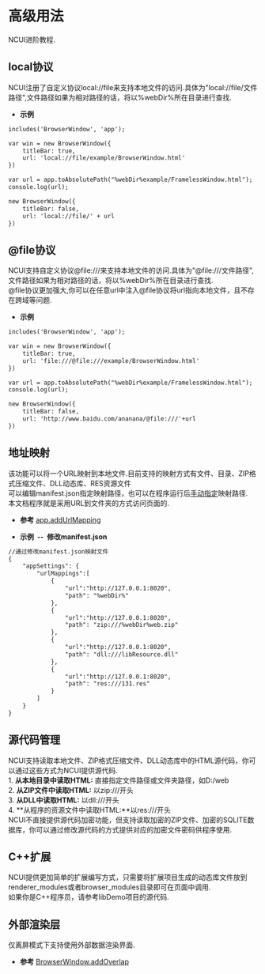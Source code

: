 # 高级用法

  NCUI进阶教程.
  
## local协议 &nbsp;
  NCUI注册了自定义协议local://file来支持本地文件的访问.具体为"local://file/文件路径",文件路径如果为相对路径的话，将以%webDir%所在目录进行查找.
  
* **示例&nbsp;&nbsp;&nbsp;&nbsp;**

```html
includes('BrowserWindow', 'app');

var win = new BrowserWindow({
    titleBar: true,
    url: 'local://file/example/BrowserWindow.html'
})

var url = app.toAbsolutePath("%webDir%example/FramelessWindow.html");
console.log(url);

new BrowserWindow({
    titleBar: false,
    url: 'local://file/' + url
})

```


<div class="adoc" id="div_local协议"></div>


## @file协议 &nbsp;
  NCUI支持自定义协议@file:///来支持本地文件的访问.具体为"@file:///文件路径",文件路径如果为相对路径的话，将以%webDir%所在目录进行查找.<br>@file协议更加强大,你可以在任意url中注入@file协议将url指向本地文件，且不存在跨域等问题.
  
* **示例&nbsp;&nbsp;&nbsp;&nbsp;**

```html
includes('BrowserWindow', 'app');

var win = new BrowserWindow({
    titleBar: true,
    url: 'file:///@file:///example/BrowserWindow.html'
})

var url = app.toAbsolutePath("%webDir%example/FramelessWindow.html");
console.log(url);

new BrowserWindow({
    titleBar: false,
    url: 'http://www.baidu.com/ananana/@file:///'+url
})

```


<div class="adoc" id="div_@file协议"></div>


## 地址映射 &nbsp;
  该功能可以将一个URL映射到本地文件.目前支持的映射方式有文件、目录、ZIP格式压缩文件、DLL动态库、RES资源文件<br>可以编辑manifest.json指定映射路径，也可以在程序运行后<a href="#api/apiapp/5">手动指定</a>映射路径.<br>本文档程序就是采用URL到文件夹的方式访问页面的.<br>
  
* **参考** 
<a href="#api/apiapp/5">app.addUrlMapping</a>

* **示例&nbsp;&nbsp;--&nbsp;&nbsp;修改manifest.json**

```html
//通过修改manifest.json映射文件
{
    "appSettings": {
        "urlMappings":[
            {
                "url":"http://127.0.0.1:8020",
                "path": "%webDir%"
            },
            {
                "url":"http://127.0.0.1:8020",
                "path": "zip:///%webDir%web.zip"
            },
            {
                "url":"http://127.0.0.1:8020",
                "path": "dll:///libResource.dll"
            },
            {
                "url":"http://127.0.0.1:8020",
                "path": "res:///131.res"
            }
        ]
    }
}

```


<div class="adoc" id="div_地址映射"></div>


## 源代码管理 &nbsp;
  NCUI支持读取本地文件、ZIP格式压缩文件、DLL动态库中的HTML源代码，你可以通过这些方式为NCUI提供源代码.<br>1. **从本地目录中读取HTML:** 直接指定文件路径或文件夹路径，如D:/web<br>2. **从ZIP文件中读取HTML:** 以zip:///开头<br>3. **从DLL中读取HTML:** 以dll:///开头<br>4. **从程序的资源文件中读取HTML:**以res:///开头<br>NCUI不直接提供源代码加密功能，但支持读取加密的ZIP文件、加密的SQLITE数据库，你可以通过修改源代码的方式提供对应的加密文件密码供程序使用.
  


<div class="adoc" id="div_源代码管理"></div>


## C++扩展 &nbsp;
  NCUI提供更加简单的扩展编写方式，只需要将扩展项目生成的动态库文件放到renderer_modules或者browser_modules目录即可在页面中调用.<br>如果你是C++程序员，请参考libDemo项目的源代码.
  


<div class="adoc" id="div_C++扩展"></div>


## 外部渲染层 &nbsp;
  仅离屏模式下支持使用外部数据渲染界面.
  
* **参考** 
<a href="#api/apiBrowserWindow/68">BrowserWindow.addOverlap</a>



<div class="adoc" id="div_外部渲染层"></div>


